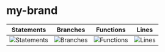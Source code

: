 # my-brand
| Statements                  | Branches                | Functions                 | Lines             |
| --------------------------- | ----------------------- | ------------------------- | ----------------- |
| ![Statements](https://img.shields.io/badge/statements-95.1%25-brightgreen.svg?style=flat) | ![Branches](https://img.shields.io/badge/branches-85.16%25-yellow.svg?style=flat) | ![Functions](https://img.shields.io/badge/functions-100%25-brightgreen.svg?style=flat) | ![Lines](https://img.shields.io/badge/lines-95.04%25-brightgreen.svg?style=flat) |